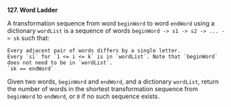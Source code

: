 **127. Word Ladder**

A transformation sequence from word `beginWord` to word `endWord` using a dictionary `wordList` is a sequence of words `beginWord -> s1 -> s2 -> ... -> sk` such that:

    Every adjacent pair of words differs by a single letter.
    Every `si` for `1 <= i <= k` is in `wordList`. Note that `beginWord` does not need to be in `wordList`.
    `sk == endWord`

Given two words, `beginWord` and `endWord`, and a dictionary `wordList`, return the number of words in the shortest transformation sequence from `beginWord` to `endWord`, or `0` if no such sequence exists.